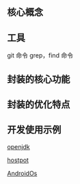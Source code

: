 

## 核心概念

## 工具
git 命令
grep，find 命令
## 封装的核心功能

## 封装的优化特点

## 开发使用示例
[openjdk](http://hg.openjdk.java.net/jdk8u/jdk8u/jdk/file/6bfaecb8ff77/src/share/classes/)

[hostpot](http://hg.openjdk.java.net/jdk9/jdk9/hotspot/file/b756e7a2ec33)

[AndroidOs](https://www.androidos.net.cn/android/9.0.0_r8/xref)